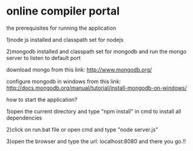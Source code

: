 online compiler portal
=========
the prerequisites for running the application

1)node js installed and classpath set for nodejs

2)mongodb installed and classpath set for mongodb and run the mongo server to listen to default port

download mongo from this link: http://www.mongodb.org/ 

configure mongodb in windows from this link: http://docs.mongodb.org/manual/tutorial/install-mongodb-on-windows/



how to start the application?

1)open the current directory and type "npm install" in cmd to install all dependencies

2)click on run.bat file or open cmd and type "node server.js"

3)open the browser and type the url: localhost:8080 and there you go.!!
